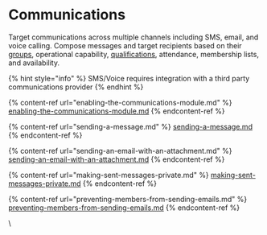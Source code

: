# Communications

Target communications across multiple channels including SMS, email, and voice calling. Compose messages and target recipients based on their [groups](../groups/), operational capability, [qualifications](../qualifications/), attendance, membership lists, and availability.

{% hint style="info" %}
SMS/Voice requires integration with a third party communications provider
{% endhint %}

{% content-ref url="enabling-the-communications-module.md" %}
[enabling-the-communications-module.md](enabling-the-communications-module.md)
{% endcontent-ref %}

{% content-ref url="sending-a-message.md" %}
[sending-a-message.md](sending-a-message.md)
{% endcontent-ref %}

{% content-ref url="sending-an-email-with-an-attachment.md" %}
[sending-an-email-with-an-attachment.md](sending-an-email-with-an-attachment.md)
{% endcontent-ref %}

{% content-ref url="making-sent-messages-private.md" %}
[making-sent-messages-private.md](making-sent-messages-private.md)
{% endcontent-ref %}

{% content-ref url="preventing-members-from-sending-emails.md" %}
[preventing-members-from-sending-emails.md](preventing-members-from-sending-emails.md)
{% endcontent-ref %}



\
